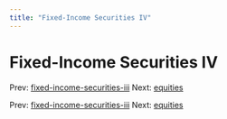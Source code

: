 ```yaml
---
title: "Fixed-Income Securities IV"
---
```


# Fixed-Income Securities IV

Prev: [fixed-income-securities-iii](fixed-income-securities-iii.md)
Next: [equities](equities.md)

Prev: [fixed-income-securities-iii](fixed-income-securities-iii.md)
Next: [equities](equities.md)
